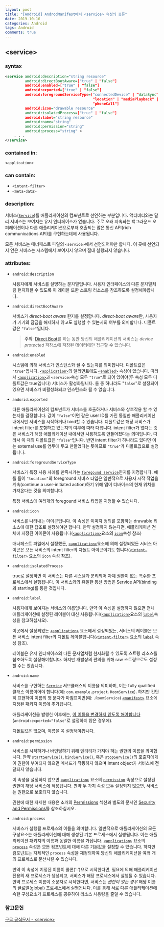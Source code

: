 ```yaml
---
layout: post
title: "[Android] AndrodManifest에서 <service> 속성의 종류"
date: 2019-10-10
categories: Android
tags: Android
comments: true
---
```


## \<service\>

### **syntax**

```xml
<service android:description="string resource"
         android:directBootAware=["true" | "false"]
         android:enabled=["true" | "false"]
         android:exported=["true" | "false"]
         android:foregroundServiceType=["connectedDevice" | "dataSync" |
                                        "location" | "mediaPlayback" | "mediaProjection" |
                                        "phoneCall"]
         android:icon="drawable resource"
         android:isolatedProcess=["true" | "false"]
         android:label="string resource"
         android:name="string"
         android:permission="string"
         android:process="string" >
    . . .
</service>
```

### **contained in:**
`<application>`

### **can contain:**
- `<intent-filter>`
- `<meta-data>`

### **description:**
서비스([`Service`](https://developer.android.com/reference/android/app/Service.html))를 애플리케이션의 컴포넌트로 선언하는 부분입니다. 액티비티와는 달리 서비스는 보여지는 유저 인터페이스가 없습니다. 주로 오래 지속되는 백그라운드 오퍼레이션이나 다른 애플리케이션으로부터 호출되는 많은 통신 API(rich communications API)를 구현하는데에 사용됩니다. 

모든 서비스는 매너페스트 파일의 `<service>`에서 선언되어야만 합니다. 이 곳에 선언되지 안은 서비스는 시스템에서 보여지지 않으며 절대 실행되지 않습니다.

### **attributes:**
- `android:description`
  
  사용자에게 서비스를 설명하는 문자열입니다. 사용자 인터페이스의 다른 문자열처럼 현지화될 수 있도록 이 레이블 또한 스트링 리소스를 참조하도록 설정해야합니다.
- `android:directBootAware`
  
  서비스가 *direct-boot aware* 한지를 설정합니다. *direct-boot aware*란, 사용자가 기기의 잠금을 해제하지 않고도 실행할 수 있는지의 여부를 의미합니다. 디폴트값은 `"false"`입니다.
    > **주의**: [Direct Boot](https://developer.android.com/training/articles/direct-boot.html)를 하는 동안 당신의 애플리케이션의 서비스는 *device protected* 저장소에 저장된 데이터에만 접근할 수 있습니다. 
- `android:enabled`
  
  시스템에 의해 서비스가 인스턴스화 될 수 있는지를 의미합니다. 디폴트값은 `"true"`입니다. [`<application>`](https://developer.android.com/guide/topics/manifest/application-element.html)의 엘리먼트에도 [`<enabled>`](https://developer.android.com/guide/topics/manifest/application-element.html#enabled) 속성이 있습니다. 따라서 [`<application>`](https://developer.android.com/guide/topics/manifest/application-element.html)과 `<service>`속성 모두 `"true"`로 되어 있어야(두 속성 모두 디폴트값은 true입니다) 서비스가 활성화됩니다. 둘 중 하나라도 "`false`"로 설정되어 있으면 서비스가 비활성화되고 인스턴스화 될 수 없습니다.
- `andorid:exported`
  
  다른 애플리케이션의 컴포넌트가 서비스를 호출하거나 서비스와 상호작용 할 수 있는지를 결정합니다. 값이 `"false"`이면 같은 user ID를 가진 동일한 애플리케이션 내에서만 서비스를 시작하거나 bind할 수 있습니다. 디폴트값은 해당 서비스가 intent filter를 포함하고 있는지의 여부에 따라 다릅니다. intent filter가 없다는 것은 서비스가 해당 애플리케이션 내에서만 사용하도록 만들어졌다는 의미입니다. 따라서 이 때의 디폴트값은 `"false"`입니다. 반면 intent filter가 하나라도 있다면 이는 external use를 염두에 두고 만들었다는 뜻이므로 `"true"`가 디폴트값으로 설정됩니다. 
- `android:foregroundServiceType`
  
  서비스가 특정 사용 사례를 만족시키는 [`foregound service`](https://developer.android.com/guide/components/services)인지를 지정합니다. 예를 들어 `"location"`의 foreground 서비스 타입은 일반적으로 사용자 시작 작업을 계속(continue a user-initiated action)하기 위해 앱이 디바이스의 현재 위치를 가져온다는 것을 의미합니다.

  특정 서비스에 여러개의 foregound 서비스 타입을 지정할 수 있습니다.

- `android:icon`
  
  서비스를 나타내는 아이콘입니다. 이 속성은 이미지 정의를 포함하는 drawable 리소스에 대한 찹조로 설정해야만 합니다. 만약 설정하지 않는다면, 애플리케이션 전체에 지정된 아이콘이 사용됩니다([`<application>`](https://developer.android.com/guide/topics/manifest/application-element.html)요소의 [`icon`](https://developer.android.com/guide/topics/manifest/application-element.html#icon)속성 참조)

  매너페스트 파일에서 설정했든, [`<application>`](https://developer.android.com/guide/topics/manifest/application-element.html)요소에 의해 설정되었든 서비스 아이콘은 모든 서비스의 intent filter의 디폴트 아이콘이기도 합니다([`<intent-filter>`]() 요소의 `icon` 속성 참조).
- `android:isolatedProcess`
  
  true로 설정하면 이 서비스는 다른 시스템과 분리되어 자체 권한이 없는 특수한 프로세스에서 실행됩니다. 이 서비스와의 유일한 통신 방법은 Service API(binding과 starting)를 통한 것입니다.

- `android:label`
  
  사용자에게 보여지는 서비스의 이름입니다. 만약 이 속성을 설정하지 않으면 전체 애플리케이션에 설정된 레이블이 대신 사용됩니다([`<application>`](https://developer.android.com/guide/topics/manifest/application-element.html)요소의 [`label`](https://developer.android.com/guide/topics/manifest/application-element.html#label)속성을 참고하십시오).

  이곳에서 설정되었든 [`<application>`](https://developer.android.com/guide/topics/manifest/application-element.html) 요소에서 설정되었든, 서비스의 레이블은 모든 서비스 intent filter의 디폴트 레이블입니다([`<intent-filter>`](https://developer.android.com/guide/topics/manifest/intent-filter-element.html) 요소의 [`label`](https://developer.android.com/guide/topics/manifest/intent-filter-element.html#label) 속성 참조).

  레이블은 유저 인터페이스의 다른 문자열처럼 현지화될 수 있도록 스트링 리소스를 참조하도록 설정해야합니다. 하지만 개발상의 편의를 위해 raw 스트링으로도 설정할 수는 있습니다.

- `android:name`
  
  서비스를 구현하는 [`Service`](https://developer.android.com/reference/android/app/Service.html) 서브클래스의 이름을 의미하며, 이는 fully qualified 클래스 이름이어야 합니다(예: `com.example.project.RoomService`). 하지만 간단히 표현하여 이름의 첫 문자가 마침표이면(예: `.RoomService`) [`<manifest>`](https://developer.android.com/guide/topics/manifest/manifest-element.html) 요소에 지정된 패키지 이름에 추가됩니다. 

  애플리케이션을 발행한 이후에는, [이 이름을 변경하지 않도록 해야합니다](http://android-developers.blogspot.com/2011/06/things-that-cannot-change.html)(`android:exported="false"`로 설정하지 않은 경우에).

  디폴트값은 없으며, 이름을 꼭 설정해야합니다.
- `android:permission`
  
  서비스를 시작하거나 바인딩하기 위해 엔티티가 가져야 하는 권한의 이름을 의미합니다. 만약 [`startService()`](https://developer.android.com/reference/android/content/Context.html#startService(android.content.Intent)), [`bindService()`](https://developer.android.com/reference/android/content/Context.html#bindService(android.content.Intent,%20android.content.ServiceConnection,%20int)), 혹은 [`stopService()`](https://developer.android.com/reference/android/content/Context.html#stopService(android.content.Intent))의 호출자에게 이 권한이 부여되지 않으면 메서드가 작동하지 않으며 Intent object가 서비스에 전달되지 않습니다.

  이 속성을 설정하지 않으면 [`<application>`](https://developer.android.com/guide/topics/manifest/application-element.html) 요소의 [`permission`](https://developer.android.com/guide/topics/manifest/application-element.html#prmsn) 속성으로 설정된 권한이 해당 서비스에 적용됩니다. 만약 두 가지 속성 모두 설정되지 않으면, 서비스는 권한으로 보호되지 않습니다.

  권한에 대한 자세한 내용은 소개의 [Permissions](https://developer.android.com/guide/topics/manifest/manifest-intro.html#perms) 섹션과 별도의 문서인 [Security and Permissions](https://developer.android.com/guide/topics/security/security.html)를 참조하십시오.

- `android:process`
  
  서비스가 실행될 프로세스의 이름을 의미합니다. 일반적으로 애플리케이션의 모든 구성요소는 애플리케이션에 대해 생성된 기본 프로세스에서 실행됩니다. 이는 애플리케이션 패키지의 이름과 동일한 이름을 가집니다. [`<application>`](https://developer.android.com/guide/topics/manifest/application-element.html) 요소의 [`process`](https://developer.android.com/guide/topics/manifest/application-element.html#proc) 속성은 모든 컴포넌트에 대해 다른 기본값을 설정할 수 있습니다. 하지만 컴포넌트는 자체적인 `process` 속성을 재정의하여 당신의 애플리케이션을 여러 개의 프로세스로 분산시킬 수 있습니다.

  만약 이 속성에 지정된 이름이 콜론(':')으로 시작한다면, 필요에 의해 애플리케이션 전용의 새 프로세스가 생성되고, 서비스가 해당 프로세스에서 실행될 수 있습니다. 만약 프로세스 이름이 소문자로 시작한다면, 서비스는 *권한이 있는 경우* 해당 이름의 글로벌(global) 프로세스에서 실행됩니다. 이를 통해 서로 다른 애플리케이션에 속한 구성요소가 프로세스를 공유하여 리소스 사용량을 줄일 수 있습니다.


### 참고문헌
[구글 공식문서 - \<service>](https://developer.android.com/guide/topics/manifest/service-element)